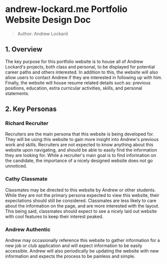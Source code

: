 # andrew-lockard.me Portfolio Website Design Doc

> Author: Andrew Lockard

## 1. Overview

The key purpose for this portfolio website is to house all of Andrew
Lockard's projects, both class and personal, to be displayed for
potential career paths and others interested. In addition to this, the
website will also allow users to contact Andrew if they are interested
in following up with him. 
Finally, the website will house resume related details such as: 
previous positions, education, extra curricular activities, skills, 
and personal statements.

## 2. Key Personas

### Richard Recruiter

Recruiters are the main persona that this website is being developed for.
They will be using this website to gain more insight into Andrew's previous
work and skills. Recruiters are not expected to know anything about this
website upon navigating, and should be able to easily find the information
they are looking for. While a recruiter's main goal is to find information
on the candidate, the importance of a nicely designed website does not go
unnoticed.

### Cathy Classmate

Classmates may be directed to this website by Andrew or other students.
While they are not the primary persona expected to view this website, their
expectations should still be considered. Classmates are less likely to care
about the information on the page, and are more interested with the layout.
This being said, classmates should expect to see a nicely laid out website
with cool features to keep their interest peaked.

### Andrew Authentic

Andrew may occasionally reference this website to gather information for a
new job or club application and will expect information to be easily
accessible. Andrew will also periodically be updating the website with new
information and expects the process to be painless and simple.